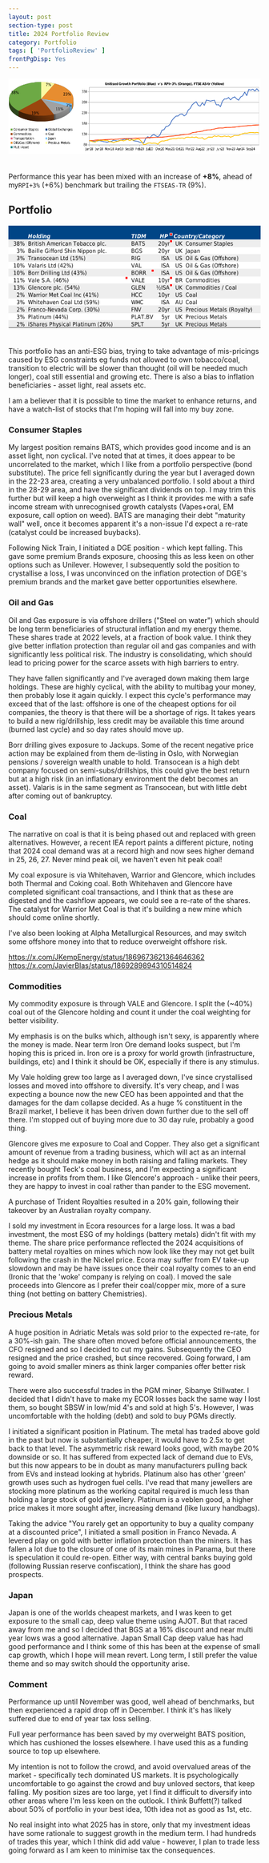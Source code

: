 ```yaml
---
layout: post
section-type: post
title: 2024 Portfolio Review
category: Portfolio
tags: [ 'PortfolioReview' ]
frontPgDisp: Yes
---
```


<img style="border: 0 ; padding-bottom: 20px" src="/img/2024/2024_Perf.png" />

Performance this year has been mixed with an increase of **+8%**, ahead of my`RPI+3%` (+6%) benchmark but trailing the `FTSEAS-TR` 
(9%).    


## Portfolio

<img style="border: 0 ; padding-bottom: 20px" src="/img/2024/2024_Holdings.png" />

This portfolio has an anti-ESG bias, trying to take advantage of mis-pricings caused by ESG constraints eg funds 
not allowed to own tobacco/coal, transition to electric will be slower than thought (oil will be needed much longer), 
coal still essential and growing etc. There is also a bias to inflation beneficiaries - asset light, real assets etc. 

I am a believer that it is possible to time the market to enhance returns, and have a watch-list of stocks that I'm hoping 
will fall into my buy zone.  


### Consumer Staples

My largest position remains BATS, which provides good income and is an asset light, non cyclical.  I've noted that at times, 
it does appear to be uncorrelated to the market, which I like from a portfolio perspective (bond substitute).  The price fell 
significantly during the year but I averaged down in the 22-23 area, creating a very unbalanced portfolio.  I sold about a 
third in the 28-29 area, and have the significant dividends on top.  I may trim this further but will keep a high overweight 
as I think it provides me with a safe income stream with unrecognised growth catalysts (Vapes+oral, EM exposure, call option 
on weed).  BATS are managing their debt "maturity wall" well, once it becomes apparent it's a non-issue I'd expect a re-rate 
(catalyst could be increased buybacks).

Following Nick Train, I initiated a DGE position - which kept falling.  This gave some premium Brands exposure, choosing this as 
less keen on other options such as Unilever.  However, I subsequently sold the position to crystallise a loss, I was unconvinced 
on the inflation protection of DGE's premium brands and the market gave better opportunities elsewhere.


### Oil and Gas

Oil and Gas exposure is via offshore drillers ("Steel on water") which should be long term beneficiaries of structural inflation 
and my energy theme.  These shares trade at 2022 levels, at a fraction of book value.   I think they give better inflation protection 
than regular oil and gas companies and with significantly less political risk.  The industry is consolidating, which should lead to 
pricing power for the scarce assets with high barriers to entry. 

They have fallen significantly and I've averaged down making them large holdings.  These are highly cyclical, with the ability 
to multibag your money, then probably lose it again quickly.  I expect this cycle's performance may exceed that of the last: offshore is 
one of the cheapest options for oil companies, the theory is that there will be a shortage of rigs.  It takes years to build a new 
rig/drillship,  less credit may be available this time around (burned last cycle) and so day rates should move up.

Borr drilling gives exposure to Jackups.  Some of the recent negative price action may be explained from them de-listing in Oslo, with 
Norwegian pensions / sovereign wealth unable to hold.  Transocean is a high debt company focused on semi-subs/drillships, this could 
give the best return but at a high risk (in an inflationary environment the debt becomes an asset).  Valaris is in the same segment 
as Transocean, but with little debt after coming out of bankruptcy. 


### Coal

The narrative on coal is that it is being phased out and replaced with green alternatives.  However, a recent IEA report paints a 
different picture, noting that 2024 coal demand was at a record high and now sees higher demand in 25, 26, 27.  Never mind peak oil, 
we haven't even hit peak coal!

My coal exposure is via Whitehaven, Warrior and Glencore, which includes both Thermal and Coking coal.  Both Whitehaven and Glencore 
have completed significant coal transactions, and I think that as these are digested and the cashflow appears, we could see a re-rate 
of the shares.  The catalyst for Warrior Met Coal is that it's building a new mine which should come online shortly.

I've also been looking at Alpha Metallurgical Resources, and may switch some offshore money into that to reduce overweight offshore risk.

https://x.com/JKempEnergy/status/1869673621364646362
https://x.com/JavierBlas/status/1869289894310514824



### Commodities
My commodity exposure is through VALE and Glencore.  I split the (~40%) coal out of the Glencore holding and count it under the coal 
weighting for better visibility.  

My emphasis is on the bulks which, although isn't sexy, is apparently where the money is made.  Near term Iron Ore demand looks suspect, 
but I'm hoping this is priced in.  Iron ore is a proxy for world growth (infrastructure, buildings, etc) and I think it should be OK, 
especially if there is any stimulus. 

My Vale holding grew too large as I averaged down, I've since crystallised losses and moved into offshore to diversify.  It's very cheap, 
and I was expecting a bounce now the new CEO has been appointed and that the damages for the dam collapse decided.  As a huge % constituent 
in the Brazil market, I believe it has been driven down further due to the sell off there.  I'm stopped out of buying more due to 30 day rule, 
probably a good thing.

Glencore gives me exposure to Coal and Copper.   They also get a significant amount of revenue from a trading business, which will act as an 
internal hedge as it should make money in both raising and falling markets.  They recently bought Teck's coal business, and I'm expecting a 
significant increase in profits from them.  I like Glencore's approach - unlike their peers, they are happy to invest in coal rather than 
pander to the ESG movement.

A purchase of Trident Royalties resulted in a 20% gain, following their takeover by an Australian royalty company.

I sold my investment in Ecora resources for a large loss. It was a bad investment, the most ESG of my holdings (battery metals) didn't fit 
with my theme.  The share price performance reflected the 2024 acquisitions of battery metal royalties on mines which now look like they 
may not get built following the crash in the Nickel price. Ecora may suffer from EV take-up slowdown and may be have issues once their coal 
royalty comes to an end (Ironic that the 'woke' company is relying on coal).  I moved the sale proceeds into Glencore as I prefer their 
coal/copper mix, more of a sure thing (not betting on battery Chemistries).


### Precious Metals
A huge position in Adriatic Metals was sold prior to the expected re-rate, for a 30%-ish gain.   The share often moved before official 
announcements, the CFO resigned and so I decided to cut my gains.  Subsequently the CEO resigned and the price crashed, but since 
recovered.  Going forward, I am going to avoid smaller miners as think larger companies offer better risk reward.

There were also successful trades in the PGM miner, Sibanye Stillwater.  I decided that I didn't have to make my ECOR losses back the same way 
I lost them, so bought SBSW in low/mid 4's and sold at high 5's.  However, I was uncomfortable with the holding (debt) and sold to buy PGMs directly.

I initiated a significant position in Platinum.  The metal has traded above gold in the past but now is substantially cheaper, it would have to 
2.5x to get back to that level.  The asymmetric risk reward looks good, with maybe 20% downside or so.  It has suffered from 
expected lack of demand due to EVs, but this now appears to be in doubt as many manufacturers pulling back from EVs and instead looking at 
hybrids.  Platinum also has other 'green' growth uses such as hydrogen fuel cells.  I've read that many jewellers are stocking more platinum 
as the working capital required is much less than holding a large stock of gold jewellery.  Platinum is a veblen good, a higher price makes 
it more sought after, increasing demand (like luxury handbags).

Taking the advice "You rarely get an opportunity to buy a quality company at a discounted price", I initiated a small position in Franco 
Nevada.  A levered play on gold with better inflation protection than the miners.  It has fallen a lot due to the closure of one of its 
main mines in Panama, but there is speculation it could re-open.    Either way, with central banks buying gold (following Russian reserve 
confiscation), I think the share has good prospects.


### Japan
Japan is one of the worlds cheapest markets, and I was keen to get exposure to the small cap, deep value theme using AJOT.  But that raced away 
from me and so I decided that BGS at a 16% discount and near multi year lows was a good alternative.  Japan Small Cap deep value has had 
good performance and I think some of this has been at the expense of small cap growth, which I hope will mean revert.  Long term, I still prefer the 
value theme and so may switch should the opportunity arise.


### Comment

Performance up until November was good, well ahead of benchmarks, but then experienced a rapid drop off in December.  I think it's has likely suffered due 
to end of year tax loss selling.

Full year performance has been saved by my overweight BATS position, which has cushioned the losses elsewhere.  I have used this as a funding 
source to top up elsewhere.

My intention is not to follow the crowd, and avoid overvalued areas of the market - specifically tech dominated US markets.  It is psychologically 
uncomfortable to go against the crowd and buy unloved sectors, that keep falling.  My position sizes are too large, yet I find it difficult to diversify 
into other areas where I'm less keen on the outlook.  I think Buffett(?) talked about 50% of portfolio in your best idea, 10th idea not as good as 1st, etc.

No real insight into what 2025 has in store, only that my investment ideas have some rationale to suggest growth in the medium term.  I had hundreds 
of trades this year, which I think did add value - however, I plan to trade less going forward as I am keen to minimise tax the consequences.


